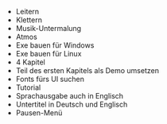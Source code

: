 * Leitern
* Klettern
* Musik-Untermalung
* Atmos
* Exe bauen für Windows
* Exe bauen für Linux
* 4 Kapitel
* Teil des ersten Kapitels als Demo umsetzen
* Fonts fürs UI suchen
* Tutorial
* Sprachausgabe auch in Englisch
* Untertitel in Deutsch und Englisch
* Pausen-Menü